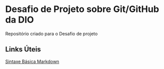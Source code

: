 # Desafio de Projeto sobre Git/GitHub da DIO
Repositório criado para o Desafio de projeto

## Links Úteis
[Sintaxe Básica Markdown](https://www.markdownguide.org/getting-started/)
